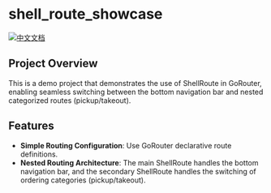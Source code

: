 # shell_route_showcase

[![中文文档](https://img.shields.io/badge/文档-中文-blue?style=flat-square)](README_ZH.md)

## Project Overview  
This is a demo project that demonstrates the use of ShellRoute in GoRouter, enabling seamless switching between the bottom navigation bar and nested categorized routes (pickup/takeout). 

## Features  
- **Simple Routing Configuration**: Use GoRouter declarative route definitions.
- **Nested Routing Architecture**: The main ShellRoute handles the bottom navigation bar, and the secondary ShellRoute handles the switching of ordering categories (pickup/takeout).